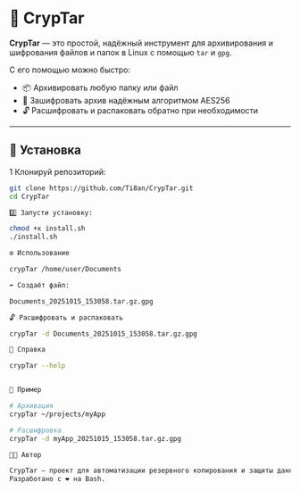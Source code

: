 # 🔐 CrypTar

**CrypTar** — это простой, надёжный инструмент для архивирования и шифрования файлов и папок в Linux с помощью `tar` и `gpg`.

С его помощью можно быстро:
- 📦 Архивировать любую папку или файл  
- 🔐 Зашифровать архив надёжным алгоритмом AES256  
- 🔓 Расшифровать и распаковать обратно при необходимости  

---

## 🚀 Установка

1 Клонируй репозиторий:
```bash
git clone https://github.com/Ti8an/CrypTar.git
cd CrypTar

2️⃣ Запусти установку:

chmod +x install.sh
./install.sh

⚙️ Использование

crypTar /home/user/Documents

➡️ Создаёт файл:

Documents_20251015_153058.tar.gz.gpg

🔓 Расшифровать и распаковать

crypTar -d Documents_20251015_153058.tar.gz.gpg

📖 Справка

crypTar --help


🧩 Пример

# Архивация
crypTar ~/projects/myApp

# Расшифровка
crypTar -d myApp_20251015_153058.tar.gz.gpg

🧑‍💻 Автор

CrypTar — проект для автоматизации резервного копирования и защиты данных.
Разработано с ❤️ на Bash.